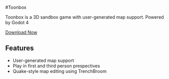 #Toonbox

Toonbox is a 3D sandbox game with user-generated map support. Powered by Godot 4

[Download Now](downloads.md)

## Features

* User-generated map support
* Play in first and third person prespectives
* Quake-style map editing using TrenchBroom

